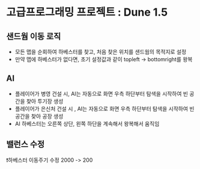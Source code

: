 # 고급프로그래밍 프로젝트 : Dune 1.5

## 샌드웜 이동 로직
- 모든 맵을 순회하여 하베스터를 찾고, 처음 찾은 위치를 샌드웜의 목적지로 설정
- 만약 맵에 하베스터가 없다면, 초기 설정값과 같이 topleft -> bottomright를 왕복

## AI
- 플레이어가 병영 건설 시, AI는 자동으로 화면 우측 하단부터 탐색을 시작하여 빈 공간을 찾아 투기장 생성
- 플레이어가 은신처 건설 시 , AI는 자동으로 화면 우측 하단부터 탐색을 시작하여 빈 공간을 찾아 공장 생성
- AI 하베스터는 오른쪽 상단, 왼쪽 하단을 계속해서 왕복해서 움직임


## 밸런스 수정
❗하베스터 이동주기 수정 2000 -> 200
